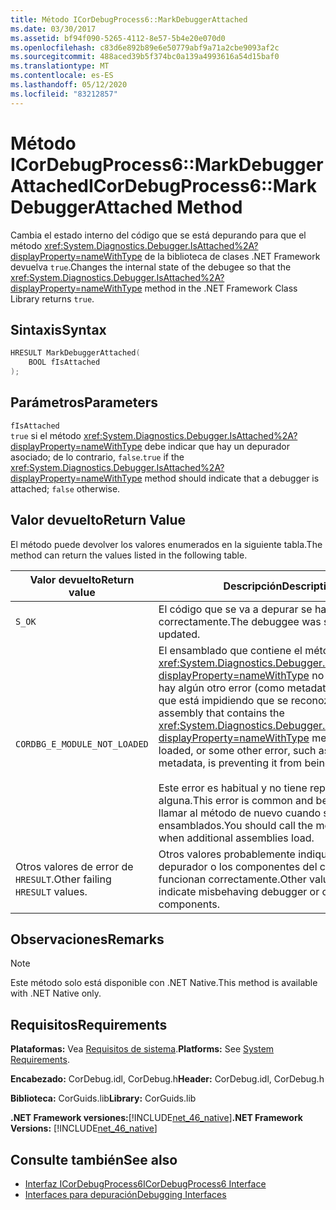 ```yaml
---
title: Método ICorDebugProcess6::MarkDebuggerAttached
ms.date: 03/30/2017
ms.assetid: bf94f090-5265-4112-8e57-5b4e20e070d0
ms.openlocfilehash: c83d6e892b89e6e50779abf9a71a2cbe9093af2c
ms.sourcegitcommit: 488aced39b5f374bc0a139a4993616a54d15baf0
ms.translationtype: MT
ms.contentlocale: es-ES
ms.lasthandoff: 05/12/2020
ms.locfileid: "83212857"
---
```

# <a name="icordebugprocess6markdebuggerattached-method"></a><span data-ttu-id="febf2-102">Método ICorDebugProcess6::MarkDebuggerAttached</span><span class="sxs-lookup"><span data-stu-id="febf2-102">ICorDebugProcess6::MarkDebuggerAttached Method</span></span>
<span data-ttu-id="febf2-103">Cambia el estado interno del código que se está depurando para que el método <xref:System.Diagnostics.Debugger.IsAttached%2A?displayProperty=nameWithType> de la biblioteca de clases .NET Framework devuelva `true`.</span><span class="sxs-lookup"><span data-stu-id="febf2-103">Changes the internal state of the debugee so that the <xref:System.Diagnostics.Debugger.IsAttached%2A?displayProperty=nameWithType> method in the .NET Framework Class Library returns `true`.</span></span>  
  
## <a name="syntax"></a><span data-ttu-id="febf2-104">Sintaxis</span><span class="sxs-lookup"><span data-stu-id="febf2-104">Syntax</span></span>  
  
```cpp  
HRESULT MarkDebuggerAttached(  
    BOOL fIsAttached  
);  
```  
  
## <a name="parameters"></a><span data-ttu-id="febf2-105">Parámetros</span><span class="sxs-lookup"><span data-stu-id="febf2-105">Parameters</span></span>  
 `fIsAttached`  
 <span data-ttu-id="febf2-106">`true` si el método <xref:System.Diagnostics.Debugger.IsAttached%2A?displayProperty=nameWithType> debe indicar que hay un depurador asociado; de lo contrario, `false`.</span><span class="sxs-lookup"><span data-stu-id="febf2-106">`true` if the <xref:System.Diagnostics.Debugger.IsAttached%2A?displayProperty=nameWithType> method should indicate that a debugger is attached; `false` otherwise.</span></span>  
  
## <a name="return-value"></a><span data-ttu-id="febf2-107">Valor devuelto</span><span class="sxs-lookup"><span data-stu-id="febf2-107">Return Value</span></span>  
 <span data-ttu-id="febf2-108">El método puede devolver los valores enumerados en la siguiente tabla.</span><span class="sxs-lookup"><span data-stu-id="febf2-108">The method can return the values listed in the following table.</span></span>  
  
|<span data-ttu-id="febf2-109">Valor devuelto</span><span class="sxs-lookup"><span data-stu-id="febf2-109">Return value</span></span>|<span data-ttu-id="febf2-110">Descripción</span><span class="sxs-lookup"><span data-stu-id="febf2-110">Description</span></span>|  
|------------------|-----------------|  
|`S_OK`|<span data-ttu-id="febf2-111">El código que se va a depurar se ha actualizado correctamente.</span><span class="sxs-lookup"><span data-stu-id="febf2-111">The debuggee was successfully updated.</span></span>|  
|`CORDBG_E_MODULE_NOT_LOADED`|<span data-ttu-id="febf2-112">El ensamblado que contiene el método <xref:System.Diagnostics.Debugger.IsAttached%2A?displayProperty=nameWithType> no está cargado, o hay algún otro error (como metadatos que faltan) que está impidiendo que se reconozca.</span><span class="sxs-lookup"><span data-stu-id="febf2-112">The assembly that contains the <xref:System.Diagnostics.Debugger.IsAttached%2A?displayProperty=nameWithType> method is not loaded, or some other error, such as missing metadata, is preventing it from being recognized.</span></span><br /><br /> <span data-ttu-id="febf2-113">Este error es habitual y no tiene repercusión alguna.</span><span class="sxs-lookup"><span data-stu-id="febf2-113">This error is common and benign.</span></span> <span data-ttu-id="febf2-114">Deberá llamar al método de nuevo cuando se carguen más ensamblados.</span><span class="sxs-lookup"><span data-stu-id="febf2-114">You should call the method again when additional assemblies load.</span></span>|  
|<span data-ttu-id="febf2-115">Otros valores de error de `HRESULT`.</span><span class="sxs-lookup"><span data-stu-id="febf2-115">Other failing `HRESULT` values.</span></span>|<span data-ttu-id="febf2-116">Otros valores probablemente indiquen que el depurador o los componentes del compilador no funcionan correctamente.</span><span class="sxs-lookup"><span data-stu-id="febf2-116">Other values likely indicate misbehaving debugger or compiler components.</span></span>|  
  
## <a name="remarks"></a><span data-ttu-id="febf2-117">Observaciones</span><span class="sxs-lookup"><span data-stu-id="febf2-117">Remarks</span></span>  
  
> [!NOTE]
> <span data-ttu-id="febf2-118">Este método solo está disponible con .NET Native.</span><span class="sxs-lookup"><span data-stu-id="febf2-118">This method is available with .NET Native only.</span></span>  
  
## <a name="requirements"></a><span data-ttu-id="febf2-119">Requisitos</span><span class="sxs-lookup"><span data-stu-id="febf2-119">Requirements</span></span>  
 <span data-ttu-id="febf2-120">**Plataformas:** Vea [Requisitos de sistema](../../get-started/system-requirements.md).</span><span class="sxs-lookup"><span data-stu-id="febf2-120">**Platforms:** See [System Requirements](../../get-started/system-requirements.md).</span></span>  
  
 <span data-ttu-id="febf2-121">**Encabezado:** CorDebug.idl, CorDebug.h</span><span class="sxs-lookup"><span data-stu-id="febf2-121">**Header:** CorDebug.idl, CorDebug.h</span></span>  
  
 <span data-ttu-id="febf2-122">**Biblioteca:** CorGuids.lib</span><span class="sxs-lookup"><span data-stu-id="febf2-122">**Library:** CorGuids.lib</span></span>  
  
 <span data-ttu-id="febf2-123">**.NET Framework versiones:**[!INCLUDE[net_46_native](../../../../includes/net-46-native-md.md)]</span><span class="sxs-lookup"><span data-stu-id="febf2-123">**.NET Framework Versions:** [!INCLUDE[net_46_native](../../../../includes/net-46-native-md.md)]</span></span>  
  
## <a name="see-also"></a><span data-ttu-id="febf2-124">Consulte también</span><span class="sxs-lookup"><span data-stu-id="febf2-124">See also</span></span>

- [<span data-ttu-id="febf2-125">Interfaz ICorDebugProcess6</span><span class="sxs-lookup"><span data-stu-id="febf2-125">ICorDebugProcess6 Interface</span></span>](icordebugprocess6-interface.md)
- [<span data-ttu-id="febf2-126">Interfaces para depuración</span><span class="sxs-lookup"><span data-stu-id="febf2-126">Debugging Interfaces</span></span>](debugging-interfaces.md)
